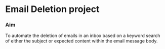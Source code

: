 # Email Deletion project

### Aim
To automate the deletion of emails in an inbox based on a keyword search of either the subject or expected content within the email message body.
